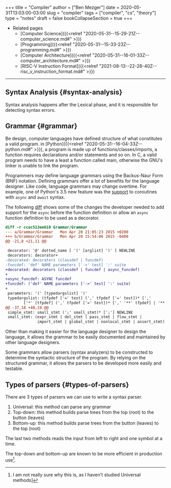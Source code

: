 +++
title = "Compiler"
author = ["Ben Mezger"]
date = 2020-05-31T13:03:00-03:00
slug = "compiler"
tags = ["compiler", "cs", "theory"]
type = "notes"
draft = false
bookCollapseSection = true
+++

-   Related pages
    -   [Computer Science]({{<relref "2020-05-31--15-29-21Z--computer_science.md#" >}})
    -   [Programming]({{<relref "2020-05-31--15-33-23Z--programming.md#" >}})
    -   [Computer Architecture]({{<relref "2020-05-31--16-01-33Z--computer_architecture.md#" >}})
    -   [RISC-V Instruction Format]({{<relref "2021-08-13--22-28-40Z--risc_v_instruction_format.md#" >}})

---


## Syntax Analysis {#syntax-analysis}

Syntax analysis happens after the Lexical phase, and it is responsible for detecting
syntax errors.


## Grammar {#grammar}

Be design, computer languages have defined structure of what constitutes a
valid program. in [Python]({{<relref "2020-05-31--16-04-33Z--python.md#" >}}), a program is made up of functions/classes/imports, a
function requires declarations and/or statements and so on. In C, a valid
program needs to have a least a function called main, otherwise the GNU's linker is
unable to link the program.

Programmers may define language grammars using the Backus-Naur Form (BNF)
notation. Defining grammars offer a lot of benefits for the language designer.
Like code, language grammars may change overtime. For example, one of Python's
3.5 new feature was the [support](https://bugs.python.org/issue24017) to coroutines with `async` and `await` syntax.

The following [diff](https://github.com/python/cpython/commit/7544508f0245173bff5866aa1598c8f6cce1fc5f#diff-cb0b9d6312c0d67f6d4aa1966766cedd) shows some of the changes the developer needed to add
support for the `async` before the function definition or allow an `async`
function definition to be used as a decorator.

```diff
diff -r ccac513ee610 Grammar/Grammar
--- a/Grammar/Grammar	Mon Apr 20 21:05:23 2015 +0200
+++ b/Grammar/Grammar	Mon Apr 20 15:54:06 2015 -0400
@@ -21,8 +21,11 @@

 decorator: '@' dotted_name [ '(' [arglist] ')' ] NEWLINE
 decorators: decorator+
-decorated: decorators (classdef | funcdef)
-funcdef: 'def' NAME parameters ['->' test] ':' suite
+decorated: decorators (classdef | funcdef | async_funcdef)
+
+async_funcdef: ASYNC funcdef
+funcdef: ('def' NAME parameters ['->' test] ':' suite)
+
 parameters: '(' [typedargslist] ')'
 typedargslist: (tfpdef ['=' test] (',' tfpdef ['=' test])* [','
        ['*' [tfpdef] (',' tfpdef ['=' test])* [',' '**' tfpdef] | '**' tfpdef]]
@@ -37,18 +40,19 @@
 simple_stmt: small_stmt (';' small_stmt)* [';'] NEWLINE
 small_stmt: (expr_stmt | del_stmt | pass_stmt | flow_stmt |
              import_stmt | global_stmt | nonlocal_stmt | assert_stmt)
```

Other than making it easier for the language designer to design the language, it
allows the grammar to be easily documented and maintained by other language
designers.

Some grammars allow parsers (syntax analyzers) to be constructed to determine
the syntactic structure of the program. By relying on the structured grammar, it
allows the parsers to be developed more easily and testable.


## Types of parsers {#types-of-parsers}

There are 3 types of parsers we can use to write a syntax parser.

1.  Universal: this method can parse any grammar
2.  Top-down: this method builds parse trees from the top (root) to the button (leaves)
3.  Bottom-up: this method builds parse trees from the button (leaves) to the top (root)

The last two methods reads the input from left to right and one symbol at a time.

The top-down and bottom-up are known to be more efficient in production use[^fn:1].

[^fn:1]: I am not really sure why this is, as I haven't studied Universal methods]